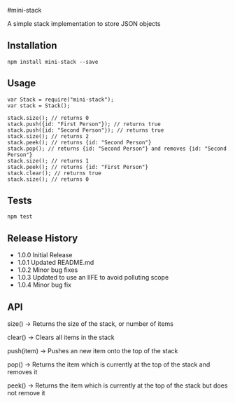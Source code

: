 #mini-stack

A simple stack implementation to store JSON objects

## Installation

	npm install mini-stack --save

## Usage

	var Stack = require("mini-stack");
	var stack = Stack();

	stack.size(); // returns 0
	stack.push({id: "First Person"}); // returns true
	stack.push({id: "Second Person"}); // returns true
	stack.size(); // returns 2
	stack.peek(); // returns {id: "Second Person"}
	stack.pop(); // returns {id: "Second Person"} and removes {id: "Second Person"}
	stack.size(); // returns 1
	stack.peek(); // returns {id: "First Person"}
	stack.clear(); // returns true
	stack.size(); // returns 0

## Tests

	npm test

## Release History

* 1.0.0 Initial Release
* 1.0.1 Updated README.md
* 1.0.2 Minor bug fixes
* 1.0.3 Updated to use an IIFE to avoid polluting scope
* 1.0.4 Minor bug fix

## API

size() -> Returns the size of the stack, or number of items

clear() -> Clears all items in the stack

push(item) -> Pushes an new item onto the top of the stack

pop() -> Returns the item which is currently at the top of the stack and removes it

peek() -> Returns the item which is currently at the top of the stack but does not remove it

